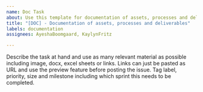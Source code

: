 ```yaml
---
name: Doc Task
about: Use this template for documentation of assets, processes and deliverables
title: "[DOC] - Documentation of assets, processes and deliverables"
labels: documentation
assignees: AyeshaBoomgaard, KaylynFritz

---
```


Describe the task at hand and use as many relevant material as possible including image, docx, excel sheets or links. Links can just be pasted as URL and use the preview feature before posting the issue. Tag label, priority, size and milestone including which sprint this needs to be completed.
